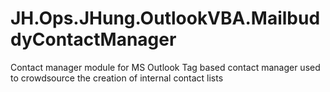 # JH.Ops.JHung.OutlookVBA.MailbuddyContactManager
Contact manager module for MS Outlook
Tag based contact manager used to crowdsource the creation of internal contact lists
